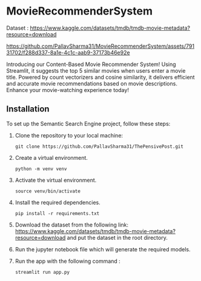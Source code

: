 # MovieRecommenderSystem
Dataset : https://www.kaggle.com/datasets/tmdb/tmdb-movie-metadata?resource=download

https://github.com/PallavSharma31/MovieRecommenderSystem/assets/79131702/f288d337-8a1e-4c1c-aab9-37173b46e92e

Introducing our Content-Based Movie Recommender System! Using Streamlit, it suggests the top 5 similar movies when users enter a movie title. Powered by count vectorizers and cosine similarity, it delivers efficient and accurate movie recommendations based on movie descriptions. Enhance your movie-watching experience today!


## Installation

To set up the Semantic Search Engine project, follow these steps:

1. Clone the repository to your local machine:

   ```shell
   git clone https://github.com/PallavSharma31/ThePensivePost.git
 2. Create a virtual environment.

    ```shell
    python -m venv venv

 3. Activate the virtual environment.

    ```shell
    source venv/bin/activate

 4. Install the required dependencies.

    ```shell
    pip install -r requirements.txt

 5. Download the dataset from the following link: https://www.kaggle.com/datasets/tmdb/tmdb-movie-metadata?resource=download and put the dataset in the root directory.

 6. Run the jupyter notebook file which will generate the required models.
     
 7. Run the app with the following command :
    ```shell
    streamlit run app.py
